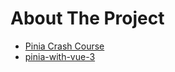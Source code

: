 # About The Project

- [Pinia Crash Course](https://www.youtube.com/watch?v=u0B9dysw29A&list=PL4cUxeGkcC9hp28dYyYBy3xoOdoeNw-hD&index=1)
- [pinia-with-vue-3](https://github.com/iamshaunjp/Pinia-with-Vue-3)
